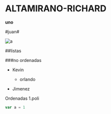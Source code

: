 # ALTAMIRANO-RICHARD

**uno**

#juan#

![a](https://definicion.de/wp-content/uploads/2010/12/Google.png)

##listas

###no ordenadas

* Kevin
   * orlando
   
* Jimenez

Ordenadas
   1.poli
````javascript
var a = 1
````
